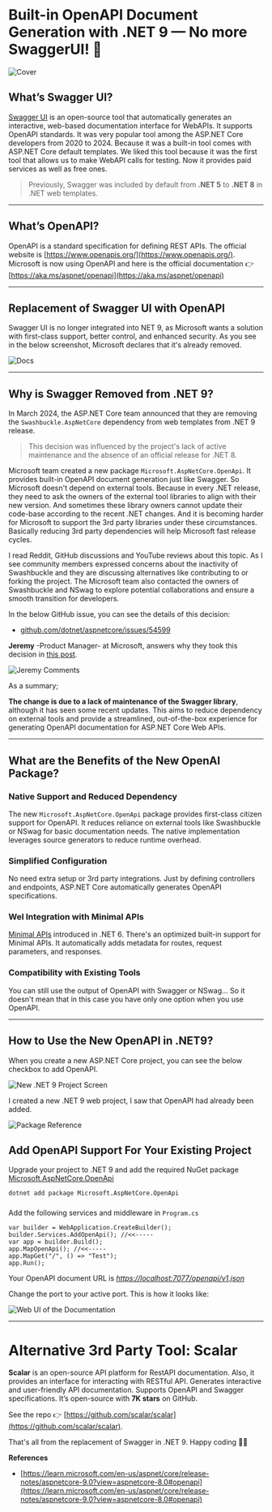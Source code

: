 Built-in OpenAPI Document Generation with .NET 9 — No more SwaggerUI! 👋
========================================================================

![Cover](cover.png)

What’s Swagger UI?
------------------

[Swagger UI](https://swagger.io/) is an open-source tool that automatically generates an interactive, web-based documentation interface for WebAPIs. 
It supports OpenAPI standards. It was very popular tool among the ASP.NET Core developers from 2020 to 2024. 
Because it was a built-in tool comes with ASP.NET Core default templates. 
We liked this tool because it was the first tool that allows us to make WebAPI calls for testing. 
Now it provides paid services as well as free ones.

> Previously, Swagger was included by default from **.NET 5** to **.NET 8** in .NET web templates.

---



What’s OpenAPI?
---------------

OpenAPI is a standard specification for defining REST APIs. 
The official website is [https://www.openapis.org/](https://www.openapis.org/). 
Microsoft is now using OpenAPI and here is the official documentation 👉 [https://aka.ms/aspnet/openapi](https://aka.ms/aspnet/openapi)

---





Replacement of Swagger UI with OpenAPI 
----------------------------------------------------------------------------

Swagger UI is no longer integrated into NET 9, as Microsoft wants a solution with first-class support, better control, and enhanced security. As you see in the below screenshot, Microsoft declares that it's already removed.

![Docs](img2.png)

---





## Why is Swagger Removed from .NET 9?

In March 2024, the ASP.NET Core team announced that they are removing the `Swashbuckle.AspNetCore` dependency from web templates from .NET 9 release. 



> This decision was influenced by the project's lack of active maintenance and the absence of an official release for .NET 8.



Microsoft team created a new package `Microsoft.AspNetCore.OpenApi`. It provides built-in OpenAPI document generation just like Swagger. So Microsoft doesn't depend on external tools. Because in every .NET release, they need to ask the owners of the external tool libraries to align with their new version. And sometimes these library owners cannot update their code-base according to the recent .NET changes. And it is becoming harder for Microsoft to support the 3rd party libraries under these circumstances. Basically reducing 3rd party dependencies will help Microsoft fast release cycles.

I read Reddit, GitHub discussions and YouTube reviews about this topic. As I see community members expressed concerns about the inactivity of Swashbuckle and they are discussing alternatives like contributing to or forking the project. The Microsoft team also contacted the owners of Swashbuckle and NSwag to explore potential collaborations and ensure a smooth transition for developers.

In the below GitHub issue, you can see the details of this decision:

* [github.com/dotnet/aspnetcore/issues/54599](https://github.com/dotnet/aspnetcore/issues/54599)



**Jeremy** -Product Manager- at Microsoft, answers why they took this decision in [this post](https://github.com/dotnet/aspnetcore/issues/54599#issuecomment-2004975574).

![Jeremy Comments](img3.png)

As a summary;

**The change is due to a lack of maintenance of the Swagger library**, although it has seen some recent updates. This aims to reduce dependency on external tools and provide a streamlined, out-of-the-box experience for generating OpenAPI documentation for ASP.NET Core Web APIs.

---





What are the Benefits of the New OpenAI Package?
---------------------------------------------------------------

### Native Support and Reduced Dependency

The new `Microsoft.AspNetCore.OpenApi` package provides first-class citizen support for OpenAPI. It reduces reliance on external tools like Swashbuckle or NSwag for basic documentation needs. The native implementation leverages source generators to reduce runtime overhead.

### Simplified Configuration

No need extra setup or 3rd party integrations. Just by defining controllers and endpoints, ASP.NET Core automatically generates OpenAPI specifications.

### Wel Integration with Minimal APIs

[Minimal APIs](https://learn.microsoft.com/en-us/aspnet/core/fundamentals/minimal-apis) introduced in .NET 6. There's an optimized built-in support for Minimal APIs. It automatically adds metadata for routes, request parameters, and responses. 

### Compatibility with Existing Tools

You can still use the output of OpenAPI with Swagger or NSwag... So it doesn't mean that in this case you have only one option when you use OpenAPI.

---



How to Use the New OpenAPI in .NET9?
------------------------------------

When you create a new ASP.NET Core project, you can see the below checkbox to add OpenAPI.

![New .NET 9 Project Screen](img5.png)

I created a new .NET 9 web project, I saw that OpenAPI had already been added.

![Package Reference](img4.png)

## Add OpenAPI Support For Your Existing Project

Upgrade your project to .NET 9 and add the required NuGet package [Microsoft.AspNetCore.OpenApi](https://www.nuget.org/packages/Microsoft.AspNetCore.OpenApi)

```
dotnet add package Microsoft.AspNetCore.OpenApi
```

### 

Add the following services and middleware in `Program.cs`

```
var builder = WebApplication.CreateBuilder();
builder.Services.AddOpenApi(); //<<-----
var app = builder.Build();
app.MapOpenApi(); //<<-----
app.MapGet("/", () => "Test");
app.Run();
```

Your OpenAPI document URL is [_https://localhost:7077/openapi/v1.json_](https://localhost:7077/openapi/v1.json) 

Change the port to your active port. This is how it looks like:

![Web UI of the Documentation](img1.png)

---



Alternative 3rd Party Tool: Scalar
==================================

**Scalar** is an open-source API platform for RestAPI documentation. Also, it provides an interface for interacting with RESTful API. Generates interactive and user-friendly API documentation. Supports OpenAPI and Swagger specifications. It’s open-source with **7K stars** on GitHub. 

See the repo 👉 [https://github.com/scalar/scalar](https://github.com/scalar/scalar).



That's all from the replacement of Swagger in .NET 9.
Happy coding 👨‍💻



**References**

* [https://learn.microsoft.com/en-us/aspnet/core/release-notes/aspnetcore-9.0?view=aspnetcore-8.0#openapi](https://learn.microsoft.com/en-us/aspnet/core/release-notes/aspnetcore-9.0?view=aspnetcore-8.0#openapi)

  
